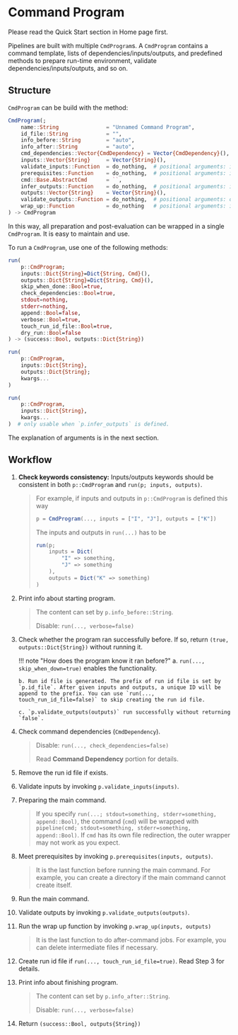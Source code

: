 # Command Program

Please read the Quick Start section in Home page first.

Pipelines are built with multiple `CmdProgram`s. A `CmdProgram` contains a command template, lists of dependencies/inputs/outputs, and predefined methods to prepare run-time environment, validate dependencies/inputs/outputs, and so on.

## Structure

`CmdProgram` can be build with the method:

```julia
CmdProgram(;
	name::String               = "Unnamed Command Program",
	id_file::String            = "",
	info_before::String        = "auto",
	info_after::String         = "auto",
	cmd_dependencies::Vector{CmdDependency} = Vector{CmdDependency}(),
	inputs::Vector{String}     = Vector{String}(),
	validate_inputs::Function  = do_nothing,  # positional arguments: inputs::Dict{String}
	prerequisites::Function    = do_nothing,  # positional arguments: inputs, outputs::Dict{String}
	cmd::Base.AbstractCmd      = ``,
	infer_outputs::Function    = do_nothing,  # positional arguments: inputs::Dict{String}
	outputs::Vector{String}    = Vector{String}(),
	validate_outputs::Function = do_nothing,  # positional arguments: outputs::Dict{String},
	wrap_up::Function          = do_nothing   # positional arguments: inputs, outputs::Dict{String}
) -> CmdProgram
```

In this way, all preparation and post-evaluation can be wrapped in a single `CmdProgram`. It is easy to maintain and use.

To run a `CmdProgram`, use one of the following methods:

```julia
run(
	p::CmdProgram;
	inputs::Dict{String}=Dict{String, Cmd}(),
	outputs::Dict{String}=Dict{String, Cmd}(),
	skip_when_done::Bool=true,
	check_dependencies::Bool=true,
	stdout=nothing,
	stderr=nothing,
	append::Bool=false,
	verbose::Bool=true,
	touch_run_id_file::Bool=true,
	dry_run::Bool=false
) -> (success::Bool, outputs::Dict{String})

run(
	p::CmdProgram,
	inputs::Dict{String},
	outputs::Dict{String};
	kwargs...
)

run(
	p::CmdProgram,
	inputs::Dict{String},
	kwargs...
)  # only usable when `p.infer_outputs` is defined.
```

The explanation of arguments is in the next section.

## Workflow

1. **Check keywords consistency:** Inputs/outputs keywords should be consistent in both `p::CmdProgram` and `run(p; inputs, outputs)`.

   > For example, if inputs and outputs in `p::CmdProgram` is defined this way
   >
   > ```julia
   > p = CmdProgram(..., inputs = ["I", "J"], outputs = ["K"])
   > ```
   >
   > The inputs and outputs in `run(...)` has to be
   >
   > ```julia
   > run(p;
   >     inputs = Dict(
   >         "I" => something,
   >         "J" => something
   >     ),
   >     outputs = Dict("K" => something)
   > )
   > ```

2. Print info about starting program. 

   > The content can set by `p.info_before::String`.
   >
   > Disable: `run(..., verbose=false)`

3. Check whether the program ran successfully before. If so, return `(true, outputs::Dict{String})` without running it.

   !!! note "How does the program know it ran before?"
       a. `run(..., skip_when_down=true)` enables the functionality.
       
   
       b. Run id file is generated. The prefix of run id file is set by `p.id_file`. After given inputs and outputs, a unique ID will be append to the prefix. You can use `run(..., touch_run_id_file=false)` to skip creating the run id file.
       
       c. `p.validate_outputs(outputs)` run successfully without returning `false`.
   
4. Check command dependencies (`CmdDependency`). 
   
   > Disable: `run(..., check_dependencies=false)`
   >
   > Read **Command Dependency** portion for details.

5. Remove the run id file if exists.

6. Validate inputs by invoking `p.validate_inputs(inputs)`.

7. Preparing the main command.

   > If you specify `run(...; stdout=something, stderr=something, append::Bool)`, the command (`cmd`) will be wrapped with `pipeline(cmd; stdout=something, stderr=something, append::Bool)`. If `cmd` has its own file redirection, the outer wrapper may not work as you expect.

8. Meet prerequisites by invoking `p.prerequisites(inputs, outputs)`.

   > It is the last function before running the main command.  For example, you can create a directory if  the main command cannot create itself.

9. Run the main command.

10. Validate outputs by invoking `p.validate_outputs(outputs)`.

11. Run the wrap up function by invoking `p.wrap_up(inputs, outputs)`

    > It is the last function to do after-command jobs. For example, you can delete intermediate files if necessary.

12. Create run id file if `run(..., touch_run_id_file=true)`. Read Step 3 for details.

13. Print info about finishing program. 

    > The content can set by `p.info_after::String`.
    >
    > Disable: `run(..., verbose=false)`

14. Return `(success::Bool, outputs{String})`